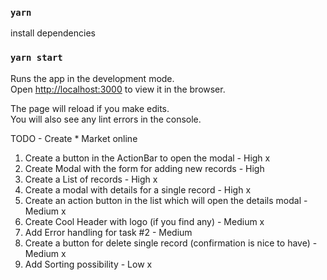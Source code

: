 
### `yarn`

install dependencies

### `yarn start`


Runs the app in the development mode.\
Open [http://localhost:3000](http://localhost:3000) to view it in the browser.

The page will reload if you make edits.\
You will also see any lint errors in the console.


TODO - Create * Market online


1. Create a button in the ActionBar to open the modal  - High x
2. Create Modal with the form for adding new records - High
3. Create a List of records - High x
4. Create a modal with details for a single record - High x
5. Create an action button in the list which will open the details modal - Medium x
6. Create Cool Header with logo (if you find any) - Medium x
7. Add Error handling for task #2 - Medium
8. Create a button for delete single record (confirmation is nice to have) - Medium x
9. Add Sorting possibility - Low x